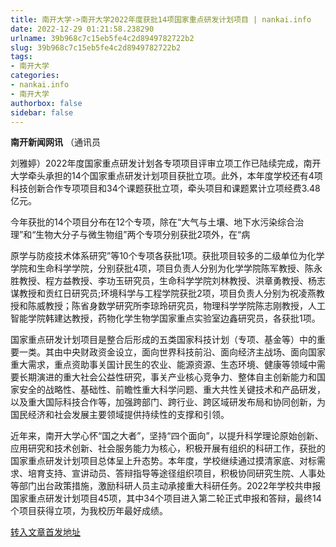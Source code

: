 ```yaml
---
title: 南开大学->南开大学2022年度获批14项国家重点研发计划项目 | nankai.info
date: 2022-12-29 01:21:58.238290
urlname: 39b968c7c15eb5fe4c2d8949782722b2
slug: 39b968c7c15eb5fe4c2d8949782722b2
tags: 
- 南开大学
categories:
- nankai.info
- 南开大学
authorbox: false
sidebar: false
---
```

**南开新闻网讯** （通讯员

刘雅婷）2022年度国家重点研发计划各专项项目评审立项工作已陆续完成，南开大学牵头承担的14个国家重点研发计划项目获批立项。此外，本年度学校还有4项科技创新合作专项项目和34个课题获批立项，牵头项目和课题累计立项经费3.48亿元。

今年获批的14个项目分布在12个专项，除在“大气与土壤、地下水污染综合治理”和“生物大分子与微生物组”两个专项分别获批2项外，在“病
<!--more-->
原学与防疫技术体系研究”等10个专项各获批1项。获批项目较多的二级单位为化学学院和生命科学学院，分别获批4项，项目负责人分别为化学学院陈军教授、陈永胜教授、程方益教授、李功玉研究员，生命科学学院刘林教授、洪章勇教授、杨志谋教授和贡红日研究员;环境科学与工程学院获批2项，项目负责人分别为祝凌燕教授和陈威教授；陈省身数学研究所李琼玲研究员，物理科学学院陈志刚教授，人工智能学院韩建达教授，药物化学生物学国家重点实验室边鑫研究员，各获批1项。

国家重点研发计划项目是整合后形成的五类国家科技计划（专项、基金等）中的重要一类。其由中央财政资金设立，面向世界科技前沿、面向经济主战场、面向国家重大需求，重点资助事关国计民生的农业、能源资源、生态环境、健康等领域中需要长期演进的重大社会公益性研究，事关产业核心竞争力、整体自主创新能力和国家安全的战略性、基础性、前瞻性重大科学问题、重大共性关键技术和产品研发，以及重大国际科技合作等，加强跨部门、跨行业、跨区域研发布局和协同创新，为国民经济和社会发展主要领域提供持续性的支撑和引领。

近年来，南开大学心怀“国之大者”，坚持“四个面向”，以提升科学理论原始创新、应用研究和技术创新、社会服务能力为核心，积极开展有组织的科研工作，获批的国家重点研发计划项目总体呈上升态势。本年度，学校继续通过摸清家底、对标需求、培育支持、宣讲动员、答辩指导等途径组织项目，积极协同研究生院、人事处等部门出台政策措施，激励科研人员主动承接重大科研任务。2022年学校共申报国家重点研发计划项目45项，其中34个项目进入第二轮正式申报和答辩，最终14个项目获得立项，为我校历年最好成绩。



[转入文章首发地址](http://news.nankai.edu.cn/ywsd/system/2022/12/26/030054105.shtml)
